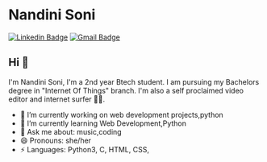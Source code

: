 # Nandini Soni 
[![Linkedin Badge](https://img.shields.io/badge/-Nandini_Soni-blue?style=flat-square&logo=Linkedin&logoColor=white&link=https://www.linkedin.com/in/inandinisoni/)](https://www.linkedin.com/in/inandinisoni/)
[![Gmail Badge](https://img.shields.io/badge/-soninandini214@gmail.com-c14438?style=flat-square&logo=Gmail&logoColor=white&link=mailto:soninandini214@gmail.com)](mailto:soninandini214@gmail.com)

## Hi 👋
I'm Nandini Soni, I'm a 2nd year Btech student.
I am pursuing my Bachelors degree in "Internet Of Things" branch. 
I'm also a self proclaimed video editor and internet surfer 
🏄‍♂️. 

- 🔭 I’m currently working on web development projects,python
- 🌱 I’m currently learning Web Development,Python 
- 💬 Ask me about: music,coding
- 😄 Pronouns: she/her
- ⚡ Languages: Python3, C, HTML, CSS, 


